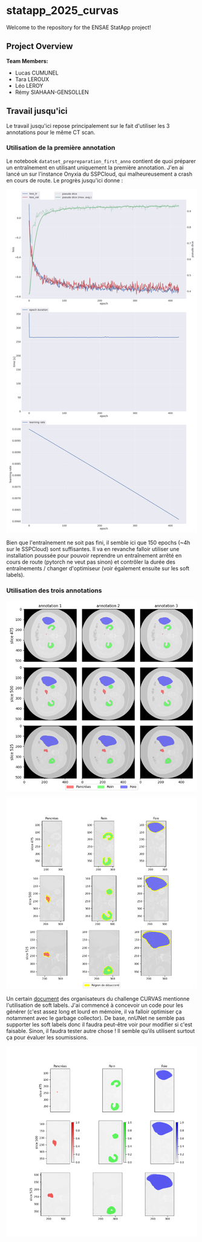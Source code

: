 # statapp_2025_curvas

Welcome to the repository for the ENSAE StatApp project!

## Project Overview

**Team Members:**
- Lucas CUMUNEL
- Tara LEROUX
- Léo LEROY
- Rémy SIAHAAN-GENSOLLEN

## Travail jusqu'ici

Le travail jusqu'ici repose principalement sur le fait d'utiliser les 3 annotations pour le même CT scan. 

### Utilisation de la première annotation

Le notebook `datatset_prepreparation_first_anno` contient de quoi préparer un entraînement en utilisant uniquement la première annotation.
J'en ai lancé un sur l'instance Onyxia du SSPCloud, qui malheureusement a crash en cours de route. Le progrès jusqu'ici donne :

![progress](nnUNet_results/Dataset475_CURVAS/nnUNetTrainer__nnUNetPlans__3d_fullres/fold_0/progress.png)

Bien que l'entraînement ne soit pas fini, il semble ici que 150 epochs (~4h sur le SSPCloud) sont suffisantes. Il va en revanche falloir
utiliser une installation poussée pour pouvoir reprendre un entraînement arrêté en cours de route (pytorch ne veut pas sinon) et contrôler
la durée des entraînements / changer d'optimiseur (voir également ensuite sur les soft labels).

### Utilisation des trois annotations

![annos](figure_UKCHLL001.png)

![annos](figure_UKCHLL001_disagree_region.png)

Un certain [document](https://zenodo.org/records/10979642) des organisateurs du challenge CURVAS mentionne l'utilisation de soft labels.
J'ai commencé à concevoir un code pour les générer (c'est assez long et lourd en mémoire, il va falloir optimiser ça notamment avec le
garbage collector). De base, nnUNet ne semble pas supporter les soft labels donc il faudra peut-être voir pour modifier si c'est faisable.
Sinon, il faudra tester autre chose ! Il semble qu'ils utilisent surtout ça pour évaluer les soumissions.

![annos](figure_UKCHLL001_soft_labels.png)